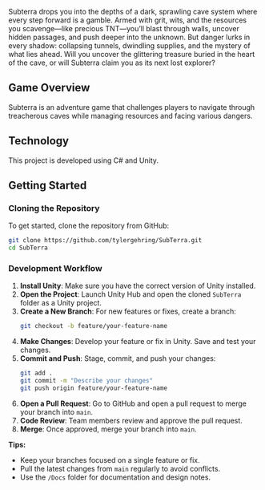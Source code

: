 Subterra drops you into the depths of a dark, sprawling cave system where every step forward is a gamble. Armed with grit, wits, and the resources you scavenge—like precious TNT—you’ll blast through walls, uncover hidden passages, and push deeper into the unknown. But danger lurks in every shadow: collapsing tunnels, dwindling supplies, and the mystery of what lies ahead. Will you uncover the glittering treasure buried in the heart of the cave, or will Subterra claim you as its next lost explorer?

## Game Overview

Subterra is an adventure game that challenges players to navigate through treacherous caves while managing resources and facing various dangers.

## Technology
This project is developed using C# and Unity.

## Getting Started

### Cloning the Repository

To get started, clone the repository from GitHub:

```bash
git clone https://github.com/tylergehring/SubTerra.git
cd SubTerra
```

### Development Workflow

1. **Install Unity**: Make sure you have the correct version of Unity installed.
2. **Open the Project**: Launch Unity Hub and open the cloned `SubTerra` folder as a Unity project.
3. **Create a New Branch**: For new features or fixes, create a branch:
	```bash
	git checkout -b feature/your-feature-name
	```
4. **Make Changes**: Develop your feature or fix in Unity. Save and test your changes.
5. **Commit and Push**: Stage, commit, and push your changes:
	```bash
	git add .
	git commit -m "Describe your changes"
	git push origin feature/your-feature-name
	```
6. **Open a Pull Request**: Go to GitHub and open a pull request to merge your branch into `main`.
7. **Code Review**: Team members review and approve the pull request.
8. **Merge**: Once approved, merge your branch into `main`.

**Tips:**
- Keep your branches focused on a single feature or fix.
- Pull the latest changes from `main` regularly to avoid conflicts.
- Use the `/Docs` folder for documentation and design notes.

